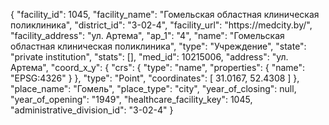 {
    "facility_id": 1045,
    "facility_name": "Гомельская областная клиническая поликлиника",
    "district_id": "3-02-4",
    "facility_url": "https:\/\/medcity.by\/",
    "facility_address": "ул. Артема",
    "ap_1": "4",
    "name": "Гомельская областная клиническая поликлиника",
    "type": "Учреждение",
    "state": "private institution",
    "stats": [],
    "med_id": 10215006,
    "address": "ул. Артема",
    "coord_x_y": {
        "crs": {
            "type": "name",
            "properties": {
                "name": "EPSG:4326"
            }
        },
        "type": "Point",
        "coordinates": [
            31.0167,
            52.4308
        ]
    },
    "place_name": "Гомель",
    "place_type": "city",
    "year_of_closing": null,
    "year_of_opening": "1949",
    "healthcare_facility_key": 1045,
    "administrative_division_id": "3-02-4"
}